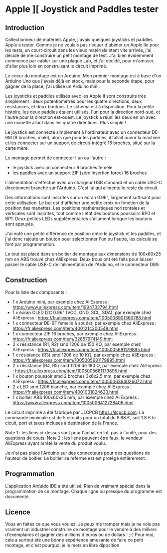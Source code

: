 # Apple ][ Joystick and Paddles tester

## Introduction

Collectionneur de matériels Apple, j'avais quelques joysticks et paddles Apple à tester.
Comme je ne voulais pas risquer d'abimer un Apple IIe pour les tests, un court-circuit dans les vieux matériels étant vite arrivés, j'ai décidé de me construire un petit montage de test.
J'ai bien évidemment commencé par cabler sur une plaque Lab, et j'ai décidé, pour m'amuser, d'aller plus loin en construisant le circuit imprimé.

Le coeur du montage est un Arduino. Mon premier montage est à base d'un Arduino Uno que j'avais déjà en stock, mais pour la seconde étape, pour gagner de la place, j'ai utilisé un Arduino mini.

Les joysticks et paddles utilisés avec les Apple II sont construits très simplement : deux potentiomètres pour les quatre directions, deux résistances, et deux boutons. Le schéma est à disposition.
Pour la petite histoire, les deux paddles étaient utilisés, l'un pour la direction nord-sud, et l'autre pour la direction est-ouest. Le joystick a réuni les deux en un avec une manette allant dans les quatre directions. Plus simple !

Le joystick est connecté simplement à l'ordinateur avec un connecteur DE-9M (9 broches, male), alors que pour les paddles, il fallait ouvrir la machine et les connecter sur un support de circuit-intégré 16 broches, situé sur la carte mère.

Le montage permet de connecter l'un ou l'autre :
- le joystick avec un connecteur 9 broches femele
- les paddles avec un support ZIF (zéro insertion force) 16 broches

L'alimentation s'effectue avec un chargeur USB standard et un cable USC-C directement branché sur l'Arduino. C'est lui qui alimente le reste du circuit.

Des informations sont inscrites sur un écran 0.96", largement suffisant pour cette utilisation.
Le but est d'afficher une petite croix en fonction de la position des manettes.
Les positions mathématiques horizontales et verticales sont inscrites, tout comme l'état des boutons poussoirs BP0 et BP1.
Deux petites LEDs supplémentaires s'allument lorsque les boutons sont appuyés.

J'ai noté une petite différence de position entre le joystick et les paddles, et j'ai donc rajouté un bouton pour sélectionner l'un ou l'autre, les calculs se font par programmation.

Le tout est placé dans un boitier de montage aux dimensions de 100x60x25 mm en ABS trouvé chez AliExpress. Deux trous ont été faits pour laisser passer le cable USB-C de l'alimentation de l'Arduino, et le connecteur DB9.


## Construction

Pour la liste des composants :
- 1 x Arduino mini, par exemple chez AliExpress : https://www.aliexpress.com/item/1994733794.html
- 1 x écran OLED I2C 0.96" (VCC, GND, SCL, SDA), par exemple chez AliExpress : https://fr.aliexpress.com/item/1005006901360788.html
- 1 x connecteur DE-9F femelle à souder, par exemple chez AliExpress : https://fr.aliexpress.com/item/4001214300548.html
- 1 x connecteur ZIF 16 broches, par exemple chez AliExpress : https://fr.aliexpress.com/item/32857974149.html
- 2 x résistance (R1, R2) smd 1206 de 150 KΩ, par exemple chez AliExpress : https://fr.aliexpress.com/item/1005005681179895.html
- 1 x résistance (R3) smd 1206 de 10 KΩ, par exemple chez AliExpress : https://fr.aliexpress.com/item/1005005681179895.html
- 2 x résistance (R4, R5) smd 1206 de 180 Ω, par exemple chez AliExpress : https://fr.aliexpress.com/item/1005005681179895.html
- 1 x bouton poussoir smd 2 broches 3x6x2.5 mm, par exemple chez AliExpress : https://fr.aliexpress.com/item/1005006364026072.html
- 2 x LED smd 1206 blanche, par exemple chez AliExpress : https://fr.aliexpress.com/item/4001031824623.html
- 1 x boitier ABS 100x60x25 mm, par exemple chez AliExpress : https://www.aliexpress.com/item/1005006412728406.html

Le circuit imprimé a été fabriqué par JLCPCB https://jlcpcb.com. La commande minimale est de 5 circuits pour un total de 8.68 €, soit 1.8 € le cicuit, port et taxes incluses à destination de la France.


Note 1 : les liens ci-dessus sont pour l'achat en lot, pas à l'unité, pour des questions de couts.
Note 2 : les liens peuvent être faux, le vendeur AliExpress ayant arrêté la vente du produit voulu.

Je n'ai pas placé l'Arduino sur des connecteurs pour des questions de hauteur de boitier. Le boitier se referme est est protégé entièrement.

## Programmation

L'application Arduido IDE a été utilisé. Rien de vraiment spécial dans la programmation de ce montage. Chaque ligne ou presque du programme est documenté.

## Licence

Vous en faites ce que vous voulez. Je peux me tromper mais je ne vois pas vraiment un industriel construire ce montage pour le vendre à des milliers d'exemplaires et gagner des millions d'euros ou de dollars ! ;-)
Pour moi, cela a surtout été une bonne expérience amusante de faire ce petit montage, et c'est pourquoi je le mets en libre diposition. 
